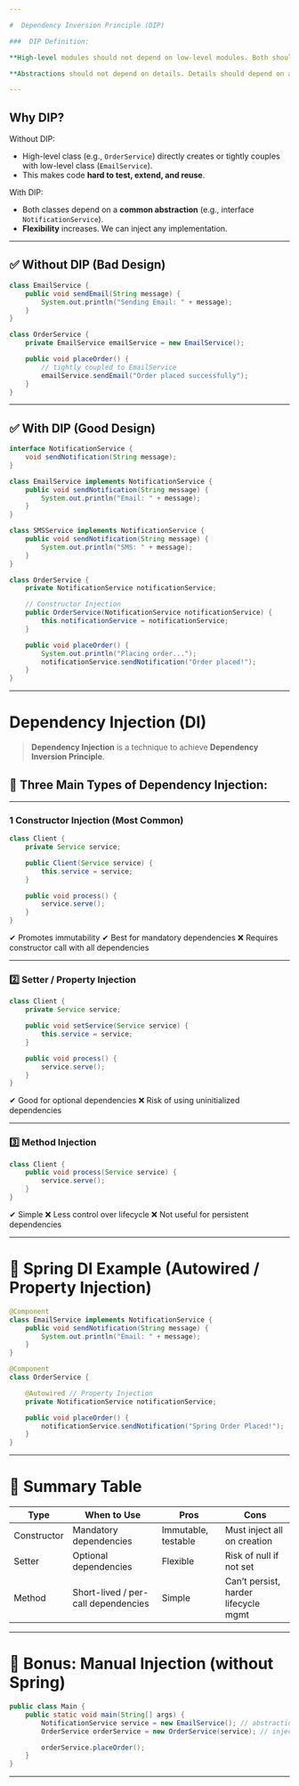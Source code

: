 ```yaml
---

#  Dependency Inversion Principle (DIP)

###  DIP Definition:

**High-level modules should not depend on low-level modules. Both should depend on abstractions.**

**Abstractions should not depend on details. Details should depend on abstractions.**

---
```


##  Why DIP?

Without DIP:

* High-level class (e.g., `OrderService`) directly creates or tightly couples with low-level class (`EmailService`).
* This makes code **hard to test, extend, and reuse**.

With DIP:

* Both classes depend on a **common abstraction** (e.g., interface `NotificationService`).
* **Flexibility** increases. We can inject any implementation.

---

## ✅ Without DIP (Bad Design)

```java
class EmailService {
    public void sendEmail(String message) {
        System.out.println("Sending Email: " + message);
    }
}

class OrderService {
    private EmailService emailService = new EmailService();

    public void placeOrder() {
        // tightly coupled to EmailService
        emailService.sendEmail("Order placed successfully");
    }
}
```

---

## ✅ With DIP (Good Design)

```java
interface NotificationService {
    void sendNotification(String message);
}

class EmailService implements NotificationService {
    public void sendNotification(String message) {
        System.out.println("Email: " + message);
    }
}

class SMSService implements NotificationService {
    public void sendNotification(String message) {
        System.out.println("SMS: " + message);
    }
}

class OrderService {
    private NotificationService notificationService;

    // Constructor Injection
    public OrderService(NotificationService notificationService) {
        this.notificationService = notificationService;
    }

    public void placeOrder() {
        System.out.println("Placing order...");
        notificationService.sendNotification("Order placed!");
    }
}
```

---

#  Dependency Injection (DI)

> **Dependency Injection** is a technique to achieve **Dependency Inversion Principle**.

## 🔹 Three Main Types of Dependency Injection:

---

### 1 Constructor Injection (Most Common)

```java
class Client {
    private Service service;

    public Client(Service service) {
        this.service = service;
    }

    public void process() {
        service.serve();
    }
}
```

✔ Promotes immutability
✔ Best for mandatory dependencies
❌ Requires constructor call with all dependencies

---

### 2️⃣ Setter / Property Injection

```java
class Client {
    private Service service;

    public void setService(Service service) {
        this.service = service;
    }

    public void process() {
        service.serve();
    }
}
```

✔ Good for optional dependencies
❌ Risk of using uninitialized dependencies

---

### 3️⃣ Method Injection

```java
class Client {
    public void process(Service service) {
        service.serve();
    }
}
```

✔ Simple
❌ Less control over lifecycle
❌ Not useful for persistent dependencies

---

# 🔧 Spring DI Example (Autowired / Property Injection)

```java
@Component
class EmailService implements NotificationService {
    public void sendNotification(String message) {
        System.out.println("Email: " + message);
    }
}

@Component
class OrderService {

    @Autowired // Property Injection
    private NotificationService notificationService;

    public void placeOrder() {
        notificationService.sendNotification("Spring Order Placed!");
    }
}
```

---

# 📌 Summary Table

| Type        | When to Use                         | Pros                | Cons                                 |
| ----------- | ----------------------------------- | ------------------- | ------------------------------------ |
| Constructor | Mandatory dependencies              | Immutable, testable | Must inject all on creation          |
| Setter      | Optional dependencies               | Flexible            | Risk of null if not set              |
| Method      | Short-lived / per-call dependencies | Simple              | Can’t persist, harder lifecycle mgmt |

---

# 🧪 Bonus: Manual Injection (without Spring)

```java
public class Main {
    public static void main(String[] args) {
        NotificationService service = new EmailService(); // abstraction
        OrderService orderService = new OrderService(service); // inject via constructor

        orderService.placeOrder();
    }
}
```

---


